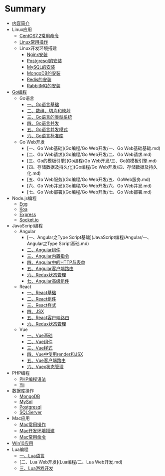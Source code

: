 # Summary

* [内容简介](README.md)
* Linux应用
    * [CentOS7.2常用命令](Linux应用/Linux常用命令/CentOS7.2常用命令.md)
    * [Linux常用操作](Linux应用/Linux常用操作/Linux常用操作.md)
    * Linux开发环境搭建
      - [Nginx安装](Linux应用/Linux开发环境搭建/Nginx安装.md)
      - [Postgresql的安装](Linux应用/Linux开发环境搭建/Postgresql的安装.md)
      - [MySQL的安装](Linux应用/Linux开发环境搭建/MySQL的安装.md)
      - [MongoDB的安装](Linux应用/Linux开发环境搭建/MongoDB的安装.md)
      - [Redis的安装](Linux应用/Linux开发环境搭建/Redis的安装.md)
      - [RabbitMQ的安装](Linux应用/Linux开发环境搭建/RabbitMQ的安装.md)
* [Go编程](Go编程/README.md)
   * Go语言
      * [一、Go语言基础](Go编程/Go语言/一、Go语言基础.md)
      * [二、数组、切片和映射](Go编程/Go语言/二、数组、切片和映射.md)
      * [三、Go语言的类型系统](Go编程/Go语言/三、Go语言的类型系统.md)
      * [四、Go语言并发](Go编程/Go语言/四、Go语言并发.md)
      * [五、Go语言并发模式](Go编程/Go语言/五、Go语言并发模式.md)
      * [六、Go语言标准库](Go编程/Go语言/六、Go语言标准库.md)
   * Go Web开发
      * [一、Go Web基础](Go编程/Go Web开发/一、Go Web基础基础.md)
      * [二、Go Web请求](Go编程/Go Web开发/二、Go Web请求.md)
      * [三、Go的模板引擎](Go编程/Go Web开发/三、Go的模板引擎.md)
      * [四、存储数据及持久化](Go编程/Go Web开发/四、存储数据及持久化.md)
      * [五、Go Web服务](Go编程/Go Web开发/五、GoWeb服务.md)
      * [六、Go Web并发](Go编程/Go Web开发/六、Go Web并发.md)
      * [七、Go Web部署](Go编程/Go Web开发/七、Go Web部署.md)      
* Node.js编程
   * [Egg](Node.js编程/Egg.md)
   * [Koa](Node.js编程/Koa.md)
   * [Express](Node.js编程/Express.md)
   * [Socket.io](Node.js编程/Socket.io.md)
* JavaScript编程
   * Angular
      * [一、Angular之Type Script基础](JavaScript编程/Angular/一、Angular之Type Script基础.md)
      * [二、Angular组件](JavaScript编程/Angular/二、Angular组件.md)
      * [三、Angular内置指令](JavaScript编程/Angular/三、Angular内置指令.md)
      * [四、Angular中的HTTP与表单](JavaScript编程/Angular/四、Angular中的HTTP与表单.md)
      * [五、Angular客户端路由](JavaScript编程/Angular/五、Angular客户端路由.md)
      * [六、Redux状态管理](JavaScript编程/Angular/六、Redux状态管理.md)
      * [七、Angular高级组件](JavaScript编程/Angular/七、Angular高级组件.md)
   * React
      * [一、React基础](JavaScript编程/React/一、React基础.md)
      * [二、React组件](JavaScript编程/React/二、React组件.md)
      * [三、React样式](JavaScript编程/React/三、React样式.md)
      * [四、JSX](JavaScript编程/React/四、JSX.md)
      * [五、React客户端路由](JavaScript编程/React/五、React客户端路由.md)
      * [六、Redux状态管理](JavaScript编程/React/六、Redux状态管理.md)
   * Vue
      * [一、Vue基础](JavaScript编程/Vue/一、Vue基础.md)
      * [二、Vue组件](JavaScript编程/Vue/二、Vue组件.md)
      * [三、Vue样式](JavaScript编程/Vue/三、Vue样式.md)
      * [四、Vue中使用render和JSX](JavaScript编程/Vue/四、Vue中使用render和JSX.md)
      * [五、Vue客户端路由](JavaScript编程/Vue/五、Vue客户端路由.md)
      * [六、Vuex状态管理](JavaScript编程/Vue/六、Vuex状态管理.md)
* PHP编程
   * [PHP编程语法](PHP编程/语法.md)
   * [Yii](PHP编程/Yii.md)
* 数据库操作
   * [MongoDB](数据库操作/MongoDB.md)
   * [MySql](数据库操作/MySql.md)
   * [Postgresql](数据库操作/Postgresql.md)
   * [SQLServer](数据库操作/SQLServer.md)
* Mac应用
    * [Mac常用操作](Mac应用/Mac常用操作/Mac常用操作.md)
    * [Mac开发环境搭建](Mac应用/Mac开发环境搭建/Mac开发环境搭建.md)
    * [Mac常用命令](Mac应用/Mac常用命令/Mac常用命令.md)
* [Win10应用](Win10应用/Win10应用.md)
* Lua编程
   * [一、Lua语言](Lua编程/一、Lua语言.md)
   * [二、Lua Web开发](Lua编程/二、Lua Web开发.md)
   * [三、Lua游戏开发](Lua编程/三、Lua游戏开发.md)

